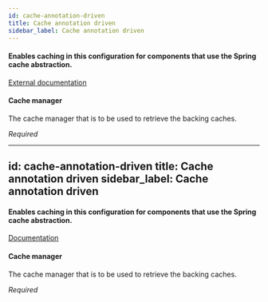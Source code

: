 ```yaml
---
id: cache-annotation-driven
title: Cache annotation driven
sidebar_label: Cache annotation driven
---
```

#### Enables caching in this configuration for components that use the Spring cache abstraction.
<a href="http://docs.spring.io/spring/docs/3.1.x/spring-framework-reference/html/cache.html" target="_blank">External documentation</a>


#### Cache manager
The cache manager that is to be used to retrieve the backing caches.

<i>Required</i>

---
id: cache-annotation-driven
title: Cache annotation driven
sidebar_label: Cache annotation driven
---
#### Enables caching in this configuration for components that use the Spring cache abstraction.
<a href="http://docs.spring.io/spring/docs/3.1.x/spring-framework-reference/html/cache.html" target="_blank">Documentation</a>


#### Cache manager
The cache manager that is to be used to retrieve the backing caches.

<i>Required</i>

